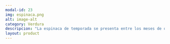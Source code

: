```yaml
---
modal-id: 23
img: espinaca.png
alt: image-alt
category: Verdura
descripcion: "La espinaca de temporada se presenta entre los meses de otoño y primavera. Una de sus grandes ventajas es que conserva muy bien sus propiedades en el tiempo y, si se consume cocida en vez de cruda, sus hojas aportan el triple de calcio."
layout: product
---
```

